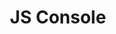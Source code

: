 ---
title: JS Console
direct_url: https://projects.calebevans.me/js-console/
category: tools
description: A JavaScript command line
---